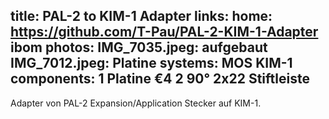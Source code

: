 title: PAL-2 to KIM-1 Adapter
links:
    home: https://github.com/T-Pau/PAL-2-KIM-1-Adapter
    ibom
photos:
    IMG_7035.jpeg: aufgebaut
    IMG_7012.jpeg: Platine
systems:
    MOS KIM-1
components:
    1 Platine €4
    2 90° 2x22 Stiftleiste
--- 
Adapter von PAL-2 Expansion/Application Stecker auf KIM-1.
